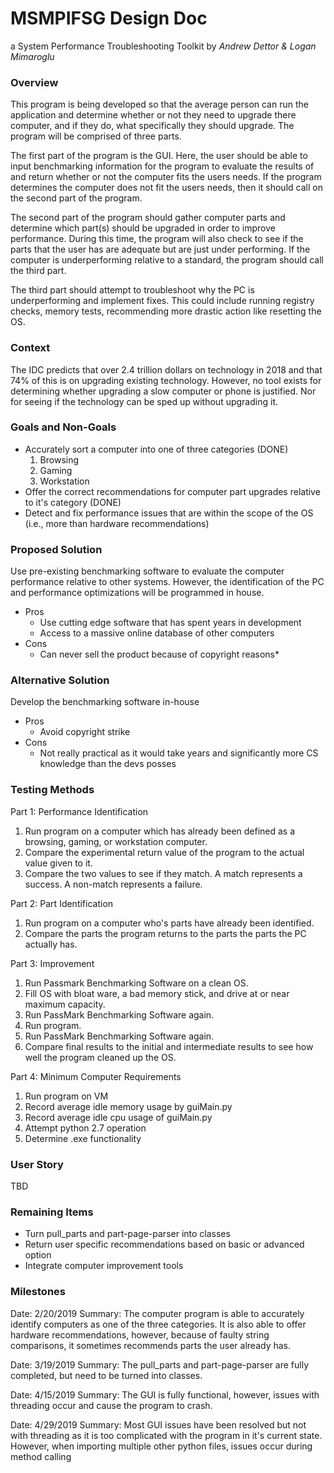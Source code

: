 # MSMPIFSG Design Doc
a System Performance Troubleshooting Toolkit by *Andrew Dettor & Logan Mimaroglu*

### Overview
This program is being developed so that the average person can run the application and determine whether or not they need to upgrade there computer, and if they do, what specifically they should upgrade. The program will be comprised of three parts.

The first part of the program is the GUI. Here, the user should be able to input benchmarking information for the program to evaluate the results of and return whether or not the computer fits the users needs. If the program determines the computer does not fit the users needs, then it should call on the second part of the program.

The second part of the program should gather computer parts and determine which part(s) should be upgraded in order to improve performance. During this time, the program will also check to see if the parts that the user has are adequate but are just under performing. If the computer is underperforming relative to a standard, the program should call the third part.

The third part should attempt to troubleshoot why the PC is underperforming and implement fixes. This could include running registry checks, memory tests, recommending more drastic action like resetting the OS.

### Context
The IDC predicts that over 2.4 trillion dollars on technology in 2018 and that 74% of this is on upgrading existing technology. However, no tool exists for determining whether upgrading a slow computer or phone is justified. Nor for seeing if the technology can be sped up without upgrading it.

### Goals and Non-Goals
- Accurately sort a computer into one of three categories (DONE)
   1. Browsing
   2. Gaming
   3. Workstation
- Offer the correct recommendations for computer part upgrades relative to it's category (DONE)
- Detect and fix performance issues that are within the scope of the OS (i.e., more than hardware recommendations)

### Proposed Solution
Use pre-existing benchmarking software to evaluate the computer performance relative to other systems. However, the identification of the PC and performance optimizations will be programmed in house.

- Pros
  - Use cutting edge software that has spent years in development
  - Access to a massive online database of other computers
- Cons
  - Can never sell the product because of copyright reasons*

### Alternative Solution
Develop the benchmarking software in-house
- Pros
  - Avoid copyright strike
- Cons
  - Not really practical as it would take years and significantly more CS knowledge than the devs posses

### Testing Methods
Part 1: Performance Identification
1. Run program on a computer which has already been defined as a browsing, gaming, or workstation computer.
2. Compare the experimental return value of the program to the actual value given to it.
3. Compare the two values to see if they match. A match represents a success. A non-match represents a failure.

Part 2: Part Identification
1. Run program on a computer who's parts have already been identified.
2. Compare the parts the program returns to the parts the parts the PC actually has.

Part 3: Improvement
1. Run Passmark Benchmarking Software on a clean OS.
2. Fill OS with bloat ware, a bad memory stick, and drive at or near maximum capacity.
3. Run PassMark Benchmarking Software again.
4. Run program.
5. Run PassMark Benchmarking Software again.
6. Compare final results to the initial and intermediate results to see how well the program cleaned up the OS.

Part 4: Minimum Computer Requirements
1. Run program on VM
2. Record average idle memory usage by guiMain.py
3. Record average idle cpu usage of guiMain.py
4. Attempt python 2.7 operation
5. Determine .exe functionality

### User Story
TBD

### Remaining Items
- Turn pull_parts and part-page-parser into classes
- Return user specific recommendations based on basic or advanced option
- Integrate computer improvement tools

### Milestones
Date: 2/20/2019
Summary: The computer program is able to accurately identify computers as one of the three categories. It is also able to offer hardware recommendations, however, because of faulty string comparisons, it sometimes recommends parts the user already has.

Date: 3/19/2019
Summary: The pull_parts and part-page-parser are fully completed, but need to be turned into classes.

Date: 4/15/2019
Summary: The GUI is fully functional, however, issues with threading occur and cause the program to crash.

Date: 4/29/2019
Summary: Most GUI issues have been resolved but not with threading as it is too complicated with the program in it's current state. However, when importing multiple other python files, issues occur during method calling
